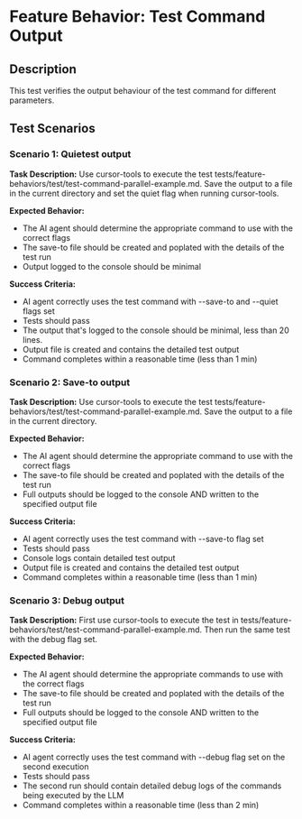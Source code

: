 # Feature Behavior: Test Command Output

## Description
This test verifies the output behaviour of the test command for different parameters.

## Test Scenarios

### Scenario 1: Quietest output
**Task Description:**
Use cursor-tools to execute the test tests/feature-behaviors/test/test-command-parallel-example.md. Save the output to a file in the current directory and set the quiet flag when running cursor-tools.

**Expected Behavior:**
- The AI agent should determine the appropriate command to use with the correct flags
- The save-to file should be created and poplated with the details of the test run
- Output logged to the console should be minimal

**Success Criteria:**
- AI agent correctly uses the test command with --save-to and --quiet flags set
- Tests should pass
- The output that's logged to the console should be minimal, less than 20 lines.
- Output file is created and contains the detailed test output
- Command completes within a reasonable time (less than 1 min)

### Scenario 2: Save-to output
**Task Description:**
Use cursor-tools to execute the test tests/feature-behaviors/test/test-command-parallel-example.md. Save the output to a file in the current directory.

**Expected Behavior:**
- The AI agent should determine the appropriate command to use with the correct flags
- The save-to file should be created and poplated with the details of the test run
- Full outputs should be logged to the console AND written to the specified output file

**Success Criteria:**
- AI agent correctly uses the test command with --save-to flag set
- Tests should pass
- Console logs contain detailed test output
- Output file is created and contains the detailed test output
- Command completes within a reasonable time (less than 1 min)


### Scenario 3: Debug output
**Task Description:**
First use cursor-tools to execute the test in tests/feature-behaviors/test/test-command-parallel-example.md. Then run the same test with the debug flag set.

**Expected Behavior:**
- The AI agent should determine the appropriate commands to use with the correct flags
- The save-to file should be created and poplated with the details of the test run
- Full outputs should be logged to the console AND written to the specified output file

**Success Criteria:**
- AI agent correctly uses the test command with --debug flag set on the second execution
- Tests should pass
- The second run should contain detailed debug logs of the commands being executed by the LLM
- Command completes within a reasonable time (less than 2 min)
